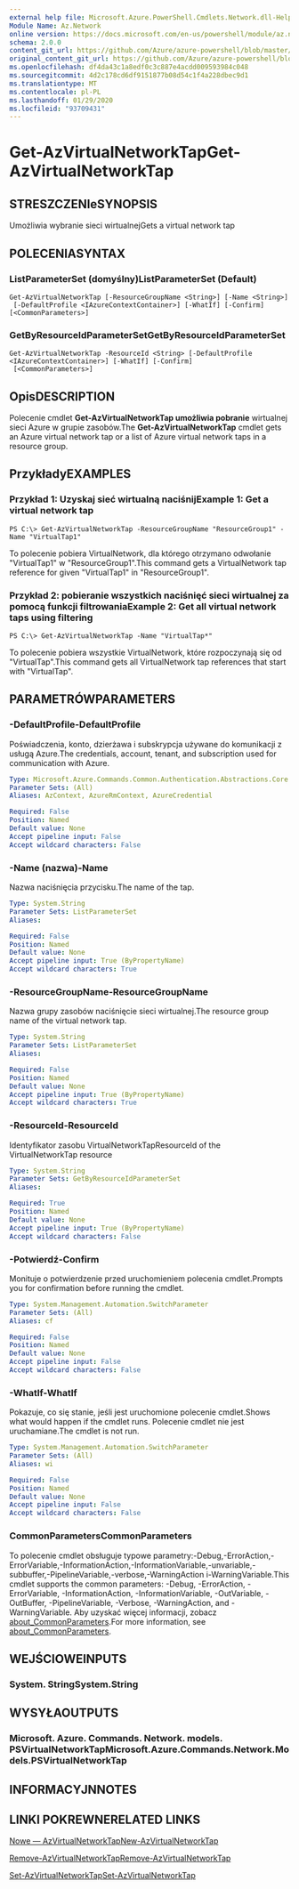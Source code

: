 ```yaml
---
external help file: Microsoft.Azure.PowerShell.Cmdlets.Network.dll-Help.xml
Module Name: Az.Network
online version: https://docs.microsoft.com/en-us/powershell/module/az.network/get-azvirtualnetworktap
schema: 2.0.0
content_git_url: https://github.com/Azure/azure-powershell/blob/master/src/Network/Network/help/Get-AzVirtualNetworkTap.md
original_content_git_url: https://github.com/Azure/azure-powershell/blob/master/src/Network/Network/help/Get-AzVirtualNetworkTap.md
ms.openlocfilehash: df4da43c1a8edf0c3c887e4acdd009593984c048
ms.sourcegitcommit: 4d2c178cd6df9151877b08d54c1f4a228dbec9d1
ms.translationtype: MT
ms.contentlocale: pl-PL
ms.lasthandoff: 01/29/2020
ms.locfileid: "93709431"
---
```

# <span data-ttu-id="184e0-101">Get-AzVirtualNetworkTap</span><span class="sxs-lookup"><span data-stu-id="184e0-101">Get-AzVirtualNetworkTap</span></span>

## <span data-ttu-id="184e0-102">STRESZCZENIe</span><span class="sxs-lookup"><span data-stu-id="184e0-102">SYNOPSIS</span></span>
<span data-ttu-id="184e0-103">Umożliwia wybranie sieci wirtualnej</span><span class="sxs-lookup"><span data-stu-id="184e0-103">Gets a virtual network tap</span></span>

## <span data-ttu-id="184e0-104">POLECENIA</span><span class="sxs-lookup"><span data-stu-id="184e0-104">SYNTAX</span></span>

### <span data-ttu-id="184e0-105">ListParameterSet (domyślny)</span><span class="sxs-lookup"><span data-stu-id="184e0-105">ListParameterSet (Default)</span></span>
```
Get-AzVirtualNetworkTap [-ResourceGroupName <String>] [-Name <String>]
 [-DefaultProfile <IAzureContextContainer>] [-WhatIf] [-Confirm] [<CommonParameters>]
```

### <span data-ttu-id="184e0-106">GetByResourceIdParameterSet</span><span class="sxs-lookup"><span data-stu-id="184e0-106">GetByResourceIdParameterSet</span></span>
```
Get-AzVirtualNetworkTap -ResourceId <String> [-DefaultProfile <IAzureContextContainer>] [-WhatIf] [-Confirm]
 [<CommonParameters>]
```

## <span data-ttu-id="184e0-107">Opis</span><span class="sxs-lookup"><span data-stu-id="184e0-107">DESCRIPTION</span></span>
<span data-ttu-id="184e0-108">Polecenie cmdlet **Get-AzVirtualNetworkTap umożliwia pobranie** wirtualnej sieci Azure w grupie zasobów.</span><span class="sxs-lookup"><span data-stu-id="184e0-108">The **Get-AzVirtualNetworkTap** cmdlet gets an Azure virtual network tap or a list of Azure virtual network taps in a resource group.</span></span>

## <span data-ttu-id="184e0-109">Przykłady</span><span class="sxs-lookup"><span data-stu-id="184e0-109">EXAMPLES</span></span>

### <span data-ttu-id="184e0-110">Przykład 1: Uzyskaj sieć wirtualną naciśnij</span><span class="sxs-lookup"><span data-stu-id="184e0-110">Example 1: Get a virtual network tap</span></span>
```
PS C:\> Get-AzVirtualNetworkTap -ResourceGroupName "ResourceGroup1" -Name "VirtualTap1"
```

<span data-ttu-id="184e0-111">To polecenie pobiera VirtualNetwork, dla którego otrzymano odwołanie "VirtualTap1" w "ResourceGroup1".</span><span class="sxs-lookup"><span data-stu-id="184e0-111">This command gets a VirtualNetwork tap reference for given "VirtualTap1" in "ResourceGroup1".</span></span>

### <span data-ttu-id="184e0-112">Przykład 2: pobieranie wszystkich naciśnięć sieci wirtualnej za pomocą funkcji filtrowania</span><span class="sxs-lookup"><span data-stu-id="184e0-112">Example 2: Get all virtual network taps using filtering</span></span>
```
PS C:\> Get-AzVirtualNetworkTap -Name "VirtualTap*"
```

<span data-ttu-id="184e0-113">To polecenie pobiera wszystkie VirtualNetwork, które rozpoczynają się od "VirtualTap".</span><span class="sxs-lookup"><span data-stu-id="184e0-113">This command gets all VirtualNetwork tap references that start with "VirtualTap".</span></span>

## <span data-ttu-id="184e0-114">PARAMETRÓW</span><span class="sxs-lookup"><span data-stu-id="184e0-114">PARAMETERS</span></span>

### <span data-ttu-id="184e0-115">-DefaultProfile</span><span class="sxs-lookup"><span data-stu-id="184e0-115">-DefaultProfile</span></span>
<span data-ttu-id="184e0-116">Poświadczenia, konto, dzierżawa i subskrypcja używane do komunikacji z usługą Azure.</span><span class="sxs-lookup"><span data-stu-id="184e0-116">The credentials, account, tenant, and subscription used for communication with Azure.</span></span>

```yaml
Type: Microsoft.Azure.Commands.Common.Authentication.Abstractions.Core.IAzureContextContainer
Parameter Sets: (All)
Aliases: AzContext, AzureRmContext, AzureCredential

Required: False
Position: Named
Default value: None
Accept pipeline input: False
Accept wildcard characters: False
```

### <span data-ttu-id="184e0-117">-Name (nazwa)</span><span class="sxs-lookup"><span data-stu-id="184e0-117">-Name</span></span>
<span data-ttu-id="184e0-118">Nazwa naciśnięcia przycisku.</span><span class="sxs-lookup"><span data-stu-id="184e0-118">The name of the tap.</span></span>

```yaml
Type: System.String
Parameter Sets: ListParameterSet
Aliases:

Required: False
Position: Named
Default value: None
Accept pipeline input: True (ByPropertyName)
Accept wildcard characters: True
```

### <span data-ttu-id="184e0-119">-ResourceGroupName</span><span class="sxs-lookup"><span data-stu-id="184e0-119">-ResourceGroupName</span></span>
<span data-ttu-id="184e0-120">Nazwa grupy zasobów naciśnięcie sieci wirtualnej.</span><span class="sxs-lookup"><span data-stu-id="184e0-120">The resource group name of the virtual network tap.</span></span>

```yaml
Type: System.String
Parameter Sets: ListParameterSet
Aliases:

Required: False
Position: Named
Default value: None
Accept pipeline input: True (ByPropertyName)
Accept wildcard characters: True
```

### <span data-ttu-id="184e0-121">-ResourceId</span><span class="sxs-lookup"><span data-stu-id="184e0-121">-ResourceId</span></span>
<span data-ttu-id="184e0-122">Identyfikator zasobu VirtualNetworkTap</span><span class="sxs-lookup"><span data-stu-id="184e0-122">ResourceId of the VirtualNetworkTap resource</span></span>

```yaml
Type: System.String
Parameter Sets: GetByResourceIdParameterSet
Aliases:

Required: True
Position: Named
Default value: None
Accept pipeline input: True (ByPropertyName)
Accept wildcard characters: False
```

### <span data-ttu-id="184e0-123">-Potwierdź</span><span class="sxs-lookup"><span data-stu-id="184e0-123">-Confirm</span></span>
<span data-ttu-id="184e0-124">Monituje o potwierdzenie przed uruchomieniem polecenia cmdlet.</span><span class="sxs-lookup"><span data-stu-id="184e0-124">Prompts you for confirmation before running the cmdlet.</span></span>

```yaml
Type: System.Management.Automation.SwitchParameter
Parameter Sets: (All)
Aliases: cf

Required: False
Position: Named
Default value: None
Accept pipeline input: False
Accept wildcard characters: False
```

### <span data-ttu-id="184e0-125">-WhatIf</span><span class="sxs-lookup"><span data-stu-id="184e0-125">-WhatIf</span></span>
<span data-ttu-id="184e0-126">Pokazuje, co się stanie, jeśli jest uruchomione polecenie cmdlet.</span><span class="sxs-lookup"><span data-stu-id="184e0-126">Shows what would happen if the cmdlet runs.</span></span> <span data-ttu-id="184e0-127">Polecenie cmdlet nie jest uruchamiane.</span><span class="sxs-lookup"><span data-stu-id="184e0-127">The cmdlet is not run.</span></span>

```yaml
Type: System.Management.Automation.SwitchParameter
Parameter Sets: (All)
Aliases: wi

Required: False
Position: Named
Default value: None
Accept pipeline input: False
Accept wildcard characters: False
```

### <span data-ttu-id="184e0-128">CommonParameters</span><span class="sxs-lookup"><span data-stu-id="184e0-128">CommonParameters</span></span>
<span data-ttu-id="184e0-129">To polecenie cmdlet obsługuje typowe parametry:-Debug,-ErrorAction,-ErrorVariable,-InformationAction,-InformationVariable,-unvariable,-subbuffer,-PipelineVariable,-verbose,-WarningAction i-WarningVariable.</span><span class="sxs-lookup"><span data-stu-id="184e0-129">This cmdlet supports the common parameters: -Debug, -ErrorAction, -ErrorVariable, -InformationAction, -InformationVariable, -OutVariable, -OutBuffer, -PipelineVariable, -Verbose, -WarningAction, and -WarningVariable.</span></span> <span data-ttu-id="184e0-130">Aby uzyskać więcej informacji, zobacz [about_CommonParameters](https://go.microsoft.com/fwlink/?LinkID=113216).</span><span class="sxs-lookup"><span data-stu-id="184e0-130">For more information, see [about_CommonParameters](https://go.microsoft.com/fwlink/?LinkID=113216).</span></span>

## <span data-ttu-id="184e0-131">WEJŚCIOWE</span><span class="sxs-lookup"><span data-stu-id="184e0-131">INPUTS</span></span>

### <span data-ttu-id="184e0-132">System. String</span><span class="sxs-lookup"><span data-stu-id="184e0-132">System.String</span></span>

## <span data-ttu-id="184e0-133">WYSYŁA</span><span class="sxs-lookup"><span data-stu-id="184e0-133">OUTPUTS</span></span>

### <span data-ttu-id="184e0-134">Microsoft. Azure. Commands. Network. models. PSVirtualNetworkTap</span><span class="sxs-lookup"><span data-stu-id="184e0-134">Microsoft.Azure.Commands.Network.Models.PSVirtualNetworkTap</span></span>

## <span data-ttu-id="184e0-135">INFORMACYJN</span><span class="sxs-lookup"><span data-stu-id="184e0-135">NOTES</span></span>

## <span data-ttu-id="184e0-136">LINKI POKREWNE</span><span class="sxs-lookup"><span data-stu-id="184e0-136">RELATED LINKS</span></span>

[<span data-ttu-id="184e0-137">Nowe — AzVirtualNetworkTap</span><span class="sxs-lookup"><span data-stu-id="184e0-137">New-AzVirtualNetworkTap</span></span>](./New-AzVirtualNetworkTap.md)

[<span data-ttu-id="184e0-138">Remove-AzVirtualNetworkTap</span><span class="sxs-lookup"><span data-stu-id="184e0-138">Remove-AzVirtualNetworkTap</span></span>](./Remove-AzVirtualNetworkTap.md)

[<span data-ttu-id="184e0-139">Set-AzVirtualNetworkTap</span><span class="sxs-lookup"><span data-stu-id="184e0-139">Set-AzVirtualNetworkTap</span></span>](./Set-AzVirtualNetworkTap.md)
